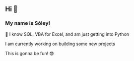 ## Hi 👋

### My name is Sóley!

:rocket: I know SQL, VBA for Excel, and am just getting into Python 

I am currently working on building some new projects

This is gonna be fun! 😎

<!--
**soleyad/soleyad** is a ✨ _special_ ✨ repository because its `README.md` (this file) appears on your GitHub profile.

Here are some ideas to get you started:

- 🔭 I’m currently working on ...
- 🌱 I’m currently learning ...
- 👯 I’m looking to collaborate on ...
- 🤔 I’m looking for help with ...
- 💬 Ask me about ...
- 📫 How to reach me: ...
- 😄 Pronouns: ...
- ⚡ Fun fact: ...
-->
